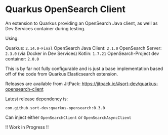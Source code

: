 # Quarkus OpenSearch Client

An extension to Quarkus providing an OpenSearch Java client, as well as Dev Services container during testing.

Using:

Quarkus: `2.14.0-Final`
OpenSearch Java Client: `2.1.0`
OpenSearch Server: `2.3.0`  (via Docker in Dev Services)
Kotlin: `1.7.21`
OpenSearch-Project dev container: `2.0.0`

This is by far not fully configurable and is just a base implementation based off of the code from Quarkus Elasticsearch extension.

Releases are available from JitPack: https://jitpack.io/#sort-dev/quarkus-opensearch-client

Latest release dependency is:
```text
com.github.sort-dev:quarkus-opensearch:0.3.0
```

Can inject either `OpenSearchClient` or `OpenSearchAsyncClient`

!! Work in Progress !!